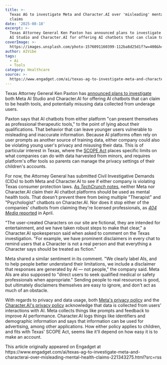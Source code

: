```yaml
---
title: >-
  Texas AG to investigate Meta and Character.AI over 'misleading' mental health
  claims
date: '2025-08-18'
excerpt: >-
  Texas Attorney General Ken Paxton has announced plans to investigate both Meta
  AI Studio and Character.AI for offering AI chatbots that can claim to b...
coverImage: >-
  https://images.unsplash.com/photo-1576091160399-112ba8d25d1f?w=400&h=200&fit=crop&auto=format
author: AIVibe
tags:
  - Ai
  - Tools
category: Healthcare
source: >-
  https://www.engadget.com/ai/texas-ag-to-investigate-meta-and-characterai-over-misleading-mental-health-claims-221343275.html?src=rss
---
```

<p>Texas Attorney General Ken Paxton has <a data-i13n="elm:context_link;elmt:doNotAffiliate;cpos:1;pos:1" class="no-affiliate-link" href="https://www.texasattorneygeneral.gov/news/releases/attorney-general-ken-paxton-investigates-meta-and-characterai-misleading-children-deceptive-ai">announced plans to investigate</a> both Meta AI Studio and Character.AI for offering AI chatbots that can claim to be health tools, and potentially misusing data collected from underage users.</p>
<p>Paxton says that AI chatbots from either platform "can present themselves as professional therapeutic tools," to the point of lying about their qualifications. That behavior that can leave younger users vulnerable to misleading and inaccurate information. Because AI platforms often rely on user prompts as another source of training data, either company could also be violating young user's privacy and misusing their data. This is of particular interest in Texas, where the <a data-i13n="elm:context_link;elmt:doNotAffiliate;cpos:2;pos:1" class="no-affiliate-link" href="https://www.texasattorneygeneral.gov/consumer-protection/file-consumer-complaint/consumer-privacy-rights/securing-children-online-through-parental-empowerment">SCOPE Act</a> places specific limits on what companies can do with data harvested from minors, and requires platform's offer tools so parents can manage the privacy settings of their children's accounts.</p>
<span id="end-legacy-contents"></span><p>For now, the Attorney General has submitted Civil Investigative Demands (CIDs) to both Meta and Character.AI to see if either company is violating Texas consumer protection laws. <a data-i13n="elm:context_link;elmt:doNotAffiliate;cpos:3;pos:1" class="no-affiliate-link" href="https://techcrunch.com/2025/08/18/texas-attorney-general-accuses-meta-character-ai-of-misleading-kids-with-mental-health-claims/">As <em>TechCrunch</em> notes</a>, neither Meta nor Character.AI claim their AI chatbot platforms should be used as mental health tools. That doesn't prevent there from being multiple "Therapist" and "Psychologist" chatbots on Character.AI. Nor does it stop either of the companies' chatbots from claiming they're licensed professionals, as <a data-i13n="elm:context_link;elmt:doNotAffiliate;cpos:4;pos:1" class="no-affiliate-link" href="https://www.404media.co/instagram-ai-studio-therapy-chatbots-lie-about-being-licensed-therapists/"><em>404 Media </em>reported</a> in April.&nbsp;</p>
<p>"The user-created Characters on our site are fictional, they are intended for entertainment, and we have taken robust steps to make that clear," a Character.AI spokesperson said when asked to comment on the Texas investigation. "For example, we have prominent disclaimers in every chat to remind users that a Character is not a real person and that everything a Character says should be treated as fiction."</p>
<p>Meta shared a similar sentiment in its comment. "We clearly label AIs, and to help people better understand their limitations, we include a disclaimer that responses are generated by AI — not people," the company said. Meta AIs are also supposed to "direct users to seek qualified medical or safety professionals when appropriate." Sending people to real resources is good, but ultimately disclaimers themselves are easy to ignore, and don't act as much of an obstacle.</p>
<p>With regards to privacy and data usage, both <a data-i13n="elm:context_link;elmt:doNotAffiliate;cpos:5;pos:1" class="no-affiliate-link" href="https://www.facebook.com/privacy/center/">Meta's privacy policy</a> and the <a data-i13n="elm:context_link;elmt:doNotAffiliate;cpos:6;pos:1" class="no-affiliate-link" href="https://character.ai/privacy">Character.AI's privacy policy</a> acknowledge that data is collected from users' interactions with AI. Meta collects things like prompts and feedback to improve AI performance. Character.AI logs things like identifiers and demographic information and says that information can be used for advertising, among other applications. How either policy applies to children, and fits with Texas' SCOPE Act, seems like it'll depend on how easy it is to make an account.</p>This article originally appeared on Engadget at https://www.engadget.com/ai/texas-ag-to-investigate-meta-and-characterai-over-misleading-mental-health-claims-221343275.html?src=rss
